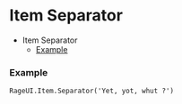 # Item Separator

- Item Separator
    - [Example](#example)

<a name="example"></a>
### Example
    
    RageUI.Item.Separator('Yet, yot, whut ?')
